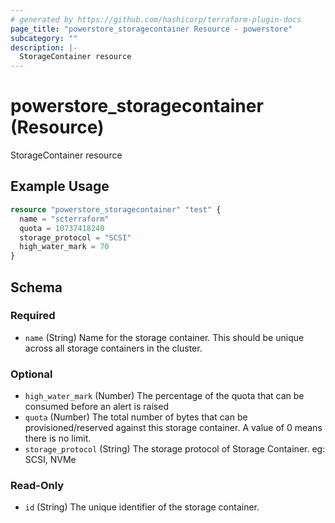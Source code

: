 ```yaml
---
# generated by https://github.com/hashicorp/terraform-plugin-docs
page_title: "powerstore_storagecontainer Resource - powerstore"
subcategory: ""
description: |-
  StorageContainer resource
---
```


# powerstore_storagecontainer (Resource)

StorageContainer resource

## Example Usage

```terraform
resource "powerstore_storagecontainer" "test" {
  name = "scterraform"
  quota = 10737418240
  storage_protocol = "SCSI"
  high_water_mark = 70
}
```

<!-- schema generated by tfplugindocs -->
## Schema

### Required

- `name` (String) Name for the storage container. This should be unique across all storage containers in the cluster.

### Optional

- `high_water_mark` (Number) The percentage of the quota that can be consumed before an alert is raised
- `quota` (Number) The total number of bytes that can be provisioned/reserved against this storage container. A value of 0 means there is no limit.
- `storage_protocol` (String) The storage protocol of Storage Container. eg: SCSI, NVMe

### Read-Only

- `id` (String) The unique identifier of the storage container.


